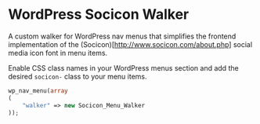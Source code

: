 # WordPress Socicon Walker
A custom walker for WordPress nav menus that simplifies the frontend implementation of the (Socicon)[http://www.socicon.com/about.php] social media icon font in menu items.

Enable CSS class names in your WordPress menus section and add the desired `socicon-` class to your menu items.

```php
wp_nav_menu(array
(
    "walker" => new Socicon_Menu_Walker
));
```
